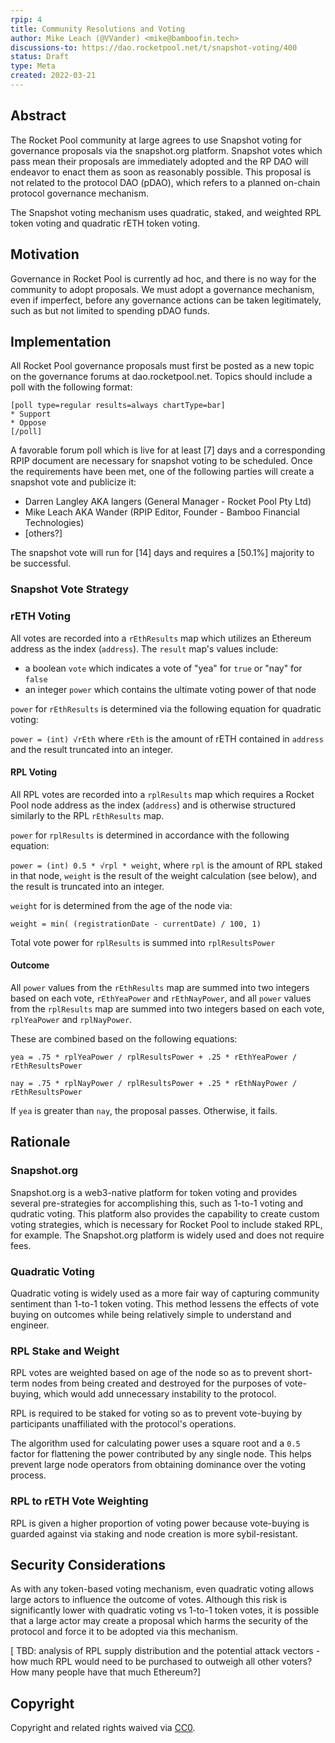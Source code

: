 ```yaml
---
rpip: 4
title: Community Resolutions and Voting
author: Mike Leach (@VVander) <mike@bamboofin.tech>
discussions-to: https://dao.rocketpool.net/t/snapshot-voting/400
status: Draft
type: Meta
created: 2022-03-21
---
```


## Abstract
The Rocket Pool community at large agrees to use Snapshot voting for governance proposals via the snapshot.org platform. Snapshot votes which pass mean their proposals are immediately adopted and the RP DAO will endeavor to enact them as soon as reasonably possible. This proposal is not related to the protocol DAO (pDAO), which refers to a planned on-chain protocol governance mechanism.

The Snapshot voting mechanism uses quadratic, staked, and weighted RPL token voting and quadratic rETH token voting.

## Motivation
Governance in Rocket Pool is currently ad hoc, and there is no way for the community to adopt proposals. We must adopt a governance mechanism, even if imperfect, before any governance actions can be taken legitimately, such as but not limited to spending pDAO funds.

## Implementation
  
All Rocket Pool governance proposals must first be posted as a new topic on the governance forums at dao.rocketpool.net. Topics should include a poll with the following format:

```
[poll type=regular results=always chartType=bar]
* Support
* Oppose
[/poll]
```

A favorable forum poll which is live for at least [7] days and a corresponding RPIP document are necessary for snapshot voting to be scheduled. Once the requirements have been met, one of the following parties will create a snapshot vote and publicize it:

- Darren Langley AKA langers (General Manager - Rocket Pool Pty Ltd)
- Mike Leach AKA Wander (RPIP Editor, Founder - Bamboo Financial Technologies)
- [others?]

The snapshot vote will run for [14] days and requires a [50.1%] majority to be successful.

### Snapshot Vote Strategy

### rETH Voting

All votes are recorded into a `rEthResults` map which utilizes an Ethereum address as the index (`address`). The `result` map's values include:
- a boolean `vote` which indicates a vote of "yea" for `true` or "nay" for `false`
- an integer `power` which contains the ultimate voting power of that node

`power` for `rEthResults` is determined via the following equation for quadratic voting:

`power = (int) √rEth` where `rEth` is the amount of rETH contained in `address` and the result truncated into an integer.

#### RPL Voting 

All RPL votes are recorded into a `rplResults` map which requires a Rocket Pool node address as the index (`address`) and is otherwise structured similarly to the RPL `rEthResults` map.

`power` for `rplResults` is determined in accordance with the following equation: 

`power = (int) 0.5 * √rpl * weight`, where `rpl` is the amount of RPL staked in that node, `weight` is the result of the weight calculation (see below), and the result is truncated into an integer.

`weight` for is determined from the age of the node via:

`weight = min( (registrationDate - currentDate) / 100, 1)`

Total vote power for `rplResults` is summed into `rplResultsPower`

#### Outcome

All `power` values from the `rEthResults` map are summed into two integers based on each vote, `rEthYeaPower` and `rEthNayPower`, and all `power` values from the `rplResults` map are summed into two integers based on each vote, `rplYeaPower` and `rplNayPower`.

These are combined based on the following equations:

`yea = .75 * rplYeaPower / rplResultsPower + .25 * rEthYeaPower / rEthResultsPower`

`nay = .75 * rplNayPower / rplResultsPower + .25 * rEthNayPower / rEthResultsPower`

If `yea` is greater than `nay`, the proposal passes. Otherwise, it fails.

## Rationale

### Snapshot.org

Snapshot.org is a web3-native platform for token voting and provides several pre-strategies for accomplishing this, such as 1-to-1 voting and qudratic voting. This platform also provides the capability to create custom voting strategies, which is necessary for Rocket Pool to include staked RPL, for example. The Snapshot.org platform is widely used and does not require fees.

### Quadratic Voting

Quadratic voting is widely used as a more fair way of capturing community sentiment than 1-to-1 token voting. This method lessens the effects of vote buying on outcomes while being relatively simple to understand and engineer.

### RPL Stake and Weight

RPL votes are weighted based on age of the node so as to prevent short-term nodes from being created and destroyed for the purposes of vote-buying, which would add unnecessary instability to the protocol.

RPL is required to be staked for voting so as to prevent vote-buying by participants unaffiliated with the protocol's operations. 

The algorithm used for calculating power uses a square root and a `0.5` factor for flattening the power contributed by any single node. This helps prevent large node operators from obtaining dominance over the voting process.

### RPL to rETH Vote Weighting

RPL is given a higher proportion of voting power because vote-buying is guarded against via staking and node creation is more sybil-resistant.

## Security Considerations

As with any token-based voting mechanism, even quadratic voting allows large actors to influence the outcome of votes. Although this risk is significantly lower with quadratic voting vs 1-to-1 token votes, it is possible that a large actor may create a proposal which harms the security of the protocol and force it to be adopted via this mechanism.

[ TBD: analysis of RPL supply distribution and the potential attack vectors - how much RPL would need to be purchased to outweigh all other voters? How many people have that much Ethereum?]

## Copyright
Copyright and related rights waived via [CC0](https://creativecommons.org/publicdomain/zero/1.0/).
